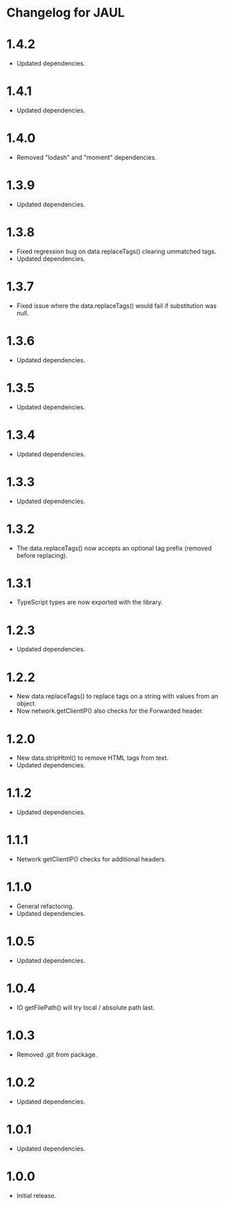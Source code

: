 # Changelog for JAUL

1.4.2
=====
* Updated dependencies.

1.4.1
=====
* Updated dependencies.

1.4.0
=====
* Removed "lodash" and "moment" dependencies.

1.3.9
=====
* Updated dependencies.

1.3.8
=====
* Fixed regression bug on data.replaceTags() clearing ummatched tags.
* Updated dependencies.

1.3.7
=====
* Fixed issue where the data.replaceTags() would fail if substitution was null.

1.3.6
=====
* Updated dependencies.

1.3.5
=====
* Updated dependencies.

1.3.4
=====
* Updated dependencies.

1.3.3
=====
* Updated dependencies.

1.3.2
=====
* The data.replaceTags() now accepts an optional tag prefix (removed before replacing).

1.3.1
=====
* TypeScript types are now exported with the library.

1.2.3
=====
* Updated dependencies.

1.2.2
=====
* New data.replaceTags() to replace tags on a string with values from an object.
* Now network.getClientIP() also checks for the Forwarded header.

1.2.0
=====
* New data.stripHtml() to remove HTML tags from text.
* Updated dependencies.

1.1.2
=====
* Updated dependencies.

1.1.1
=====
* Network getClientIP() checks for additional headers.

1.1.0
=====
* General refactoring.
* Updated dependencies.

1.0.5
=====
* Updated dependencies.

1.0.4
=====
* IO getFilePath() will try local / absolute path last.

1.0.3
=====
* Removed .git from package.

1.0.2
=====
* Updated dependencies.

1.0.1
=====
* Updated dependencies.

1.0.0
=====
* Initial release.

